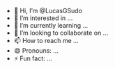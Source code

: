 - 👋 Hi, I’m @LucasGSudo
- 👀 I’m interested in ...
- 🌱 I’m currently learning ...
- 💞️ I’m looking to collaborate on ...
- 📫 How to reach me ...
- 😄 Pronouns: ...
- ⚡ Fun fact: ...

<!---
LucasGSudo/LucasGSudo is a ✨ special ✨ repository because its `README.md` (this file) appears on your GitHub profile.
You can click the Preview link to take a look at your changes.
--->
